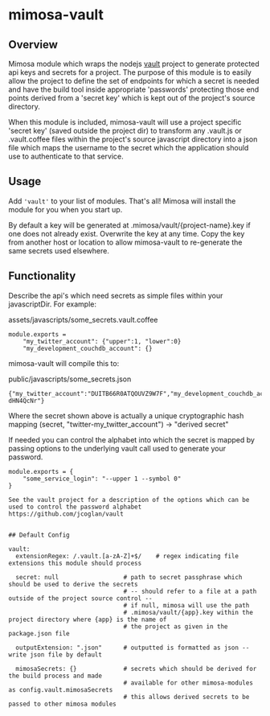mimosa-vault
===========
## Overview

Mimosa module which wraps the nodejs [vault](https://github.com/jcoglan/vault/tree/master/node) project to generate
protected api keys and secrets for a project.  The purpose of this module is to easily allow the project to define the
set of endpoints for which a secret is needed and have the build tool inside appropriate 'passwords' protecting those
end points derived from a 'secret key' which is kept out of the project's source directory.

When this module is included, mimosa-vault will use a project specific 'secret key' (saved outside the project dir) to
transform any .vault.js or .vault.coffee files within the project's source javascript directory into a json file
which maps the username to the secret which the application should use to authenticate to that service.

## Usage

Add `'vault'` to your list of modules.  That's all!  Mimosa will install the module for you when you start up.

By default a key will be generated at .mimosa/vault/{project-name}.key if one does not already exist.  Overwrite
the key at any time.  Copy the key from another host or location to allow mimosa-vault to re-generate the same
secrets used elsewhere.

## Functionality

Describe the api's which need secrets as simple files within your javascriptDir.  For example:

assets/javascripts/some_secrets.vault.coffee
```
module.exports =
    "my_twitter_account": {"upper":1, "lower":0}
    "my_development_couchdb_account": {}
```

mimosa-vault will compile this to:

public/javascripts/some_secrets.json
```
{"my_twitter_account":"DUITB66R0ATQOUVZ9W7F","my_development_couchdb_account":"qdJdsasYMSn dHN4QcNr"}
```

Where the secret shown above is actually a unique cryptographic hash mapping
(secret, "twitter-my_twitter_account") -> "derived secret"

If needed you can control the alphabet into which the secret is mapped by passing options to the underlying vault call
used to generate your password.

```
module.exports = {
    "some_service_login": "--upper 1 --symbol 0"
}

See the vault project for a description of the options which can be used to control the password alphabet
https://github.com/jcoglan/vault


## Default Config

```
    vault:
      extensionRegex: /.vault.[a-zA-Z]+$/    # regex indicating file extensions this module should process

      secret: null                  # path to secret passphrase which should be used to derive the secrets
                                    # -- should refer to a file at a path outside of the project source control --
                                    # if null, mimosa will use the path
                                    # .mimosa/vault/{app}.key within the project directory where {app} is the name of
                                    # the project as given in the package.json file

      outputExtension: ".json"      # outputted is formatted as json -- write json file by default

      mimosaSecrets: {}             # secrets which should be derived for the build process and made
                                    # available for other mimosa-modules as config.vault.mimosaSecrets
                                    # this allows derived secrets to be passed to other mimosa modules
```